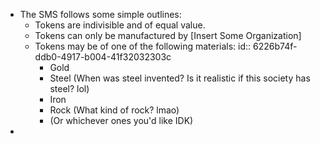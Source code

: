 - The SMS follows some simple outlines:
	- Tokens are indivisible and of equal value.
	- Tokens can only be manufactured by [Insert Some Organization]
	- Tokens may be of one of the following materials:
	  id:: 6226b74f-ddb0-4917-b004-41f32032303c
		- Gold
		- Steel (When was steel invented? Is it realistic if this society has steel? lol)
		- Iron
		- Rock (What kind of rock? lmao)
		- (Or whichever ones you'd like IDK)
-